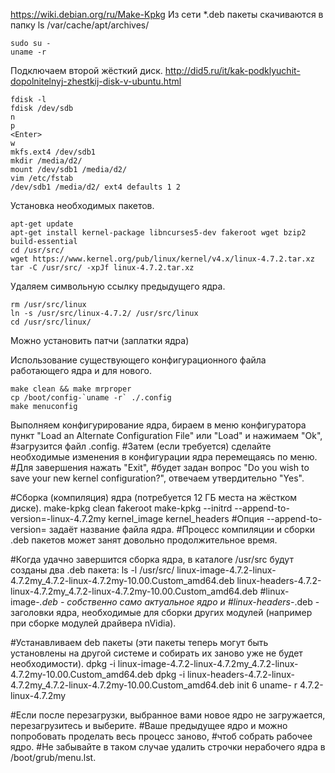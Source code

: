 https://wiki.debian.org/ru/Make-Kpkg
Из сети *.deb пакеты скачиваются в папку ls /var/cache/apt/archives/
    
    sudo su -
    uname -r
 
Подключаем второй жёсткий диск. http://did5.ru/it/kak-podklyuchit-dopolnitelnyj-zhestkij-disk-v-ubuntu.html

    fdisk -l
    fdisk /dev/sdb
    n
    p
    <Enter>
    w
    mkfs.ext4 /dev/sdb1
    mkdir /media/d2/
    mount /dev/sdb1 /media/d2/
    vim /etc/fstab
    /dev/sdb1 /media/d2/ ext4 defaults 1 2

Установка необходимых пакетов.

    apt-get update
    apt-get install kernel-package libncurses5-dev fakeroot wget bzip2 build-essential
    cd /usr/src/
    wget https://www.kernel.org/pub/linux/kernel/v4.x/linux-4.7.2.tar.xz
    tar -C /usr/src/ -xpJf linux-4.7.2.tar.xz

Удаляем символьную ссылку предыдущего ядра.

    rm /usr/src/linux
    ln -s /usr/src/linux-4.7.2/ /usr/src/linux
    cd /usr/src/linux/
 
Можно установить патчи (заплатки ядра)

Использование существующего конфигурационного файла работающего ядра и для нового.

    make clean && make mrproper
    cp /boot/config-`uname -r` ./.config
    make menuconfig

Выполняем конфигурирование ядра, бираем в меню конфигуратора пункт "Load an Alternate
Configuration File" или "Load" и нажимаем "Оk",
#загрузится файл .config.
#Затем (если требуется) сделайте необходимые изменения в конфигурации ядра перемещаясь по меню.
#Для завершения нажать "Exit",
#будет задан вопрос "Do you wish to save your new kernel configuration?", отвечаем утвердительно "Yes". 

#Сборка (компиляция) ядра (потребуется 12 ГБ места на жёстком диске).
 make-kpkg clean
 fakeroot make-kpkg --initrd --append-to-version=-linux-4.7.2my kernel_image kernel_headers
#Опция --append-to-version= задаёт название файла ядра.
#Процесс компиляции и сборки .deb пакетов может занят довольно продолжительное время.
 
 
#Когда удачно завершится сборка ядра, в каталоге /usr/src будут созданы два .deb пакета: 
 ls -l /usr/src/
 linux-image-4.7.2-linux-4.7.2my_4.7.2-linux-4.7.2my-10.00.Custom_amd64.deb
 linux-headers-4.7.2-linux-4.7.2my_4.7.2-linux-4.7.2my-10.00.Custom_amd64.deb
#linux-image-*.deb - собственно само актуальное ядро и
#linux-headers-*.deb - заголовки ядра, необходимые для сборки других модулей (например при сборке модулей драйвера nVidia).
 
#Устанавливаем deb пакеты (эти пакеты теперь могут быть установлены на другой системе и собирать их заново уже не будет необходимости).
 dpkg -i linux-image-4.7.2-linux-4.7.2my_4.7.2-linux-4.7.2my-10.00.Custom_amd64.deb
 dpkg -i linux-headers-4.7.2-linux-4.7.2my_4.7.2-linux-4.7.2my-10.00.Custom_amd64.deb
 init 6
 uname- r
 4.7.2-linux-4.7.2my
 
 
#Если после перезагрузки, выбранное вами новое ядро не загружается, перезагрузитесь и выберите.
#Ваше предыдущее ядро и можно попробовать проделать весь процесс заново,
#чтоб собрать рабочее ядро.
#Не забывайте в таком случае удалить строчки нерабочего ядра в /boot/grub/menu.lst.

